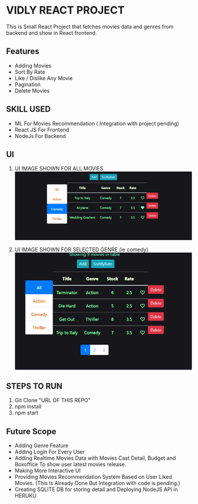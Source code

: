 # VIDLY REACT PROJECT
This is Small React Project that fetches movies data and genres from backend and show in React frontend.

## Features
- Adding Movies
- Sort By Rate
- Like / Dislike Any Movie
- Pagination
- Delete Movies

## SKILL USED
- ML For Movies Recommendation ( Integration with project pending)
- React JS For Frontend
- NodeJs For Backend

## UI
1. UI IMAGE SHOWN FOR ALL MOVIES 
![UI1](UI1.PNG)

2. UI IMAGE SHOWN FOR SELECTED GENRE (ie comedy)
![UI2](UI2.PNG)

## STEPS TO RUN
1. Git Clone "URL OF THIS REPO"
2. npm install
3. npm start

## Future Scope

- Adding Genre Feature
- Adding Login For Every User
- Adding Realtime Movies Data with Movies Cast Detail, Budget and Boxoffice To show user latest movies release.
- Making More Interactive UI
- Providing Movies Recommendation System Based on User Liked Movies. (This Is Already Done But Integration with code is pending.)
- Creating SQLITE DB for storing detail and Deploying NodeJS API in HERUKU
